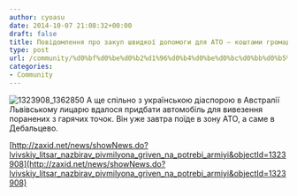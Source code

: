 ```yaml
---
author: cyoasu
date: 2014-10-07 21:08:32+00:00
draft: false
title: Повідомлення про закуп швидкої допомоги для AТО – коштами громади в Aвстралії
type: post
url: /community/%d0%bf%d0%be%d0%b2%d1%96%d0%b4%d0%be%d0%bc%d0%bb%d0%b5%d0%bd%d0%bd%d1%8f-%d0%bf%d1%80%d0%be-%d0%b7%d0%b0%d0%ba%d1%83%d0%bf-%d1%88%d0%b2%d0%b8%d0%b4%d0%ba%d0%be%d1%97-%d0%b4%d0%be%d0%bf%d0%be%d0%bc/
categories:
- Community
---
```


![1323908_1362850](http://www.ozeukes.com/wp-content/uploads/2014/10/1323908_1362850.jpg)
А ще спільно з українською діаспорою в Австралії Львівському лицарю вдалося придбати автомобіль для вивезення поранених з гарячих точок. Він уже завтра поїде в зону АТО, а саме в Дебальцево.

[http://zaxid.net/news/showNews.do?lvivskiy_litsar_nazbirav_pivmilyona_griven_na_potrebi_armiyi&objectId=1323908](http://zaxid.net/news/showNews.do?lvivskiy_litsar_nazbirav_pivmilyona_griven_na_potrebi_armiyi&objectId=1323908)
